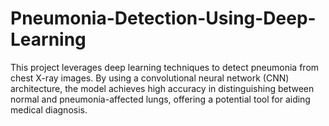 # Pneumonia-Detection-Using-Deep-Learning
This project leverages deep learning techniques to detect pneumonia from chest X-ray images. By using a convolutional neural network (CNN) architecture, the model achieves high accuracy in distinguishing between normal and pneumonia-affected lungs, offering a potential tool for aiding medical diagnosis.
